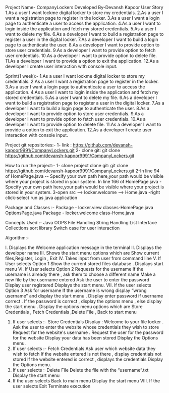 Project Name- CompanyLockers
Developed By-Devansh Kapoor
User Story
1.As a user I want lockme digital locker to store my credentials.
2.As a user I want a registration page to register in the locker.
3.As a user I want a login page to authenticate a user to access the application.
4.As a user I want to login inside the application and fetch my stored credentials.
5.As a user I want to delete my file.
6.As a developer I want to build a registration page to register a user in the digital locker.
7.As a developer I want to build a login page to authenticate the user.
8.As a developer I want to provide option to store user credentials.
9.As a developer I want to provide option to fetch user credentials.
10.As a developer I want to provide option to delete file.
11.As a developer I want to provide a option to exit the application.
12.As a developer I create user interaction with console input.

Sprint(1 week):-
1.As a user I want lockme digital locker to store my credentials.
2.As a user I want a registration page to register in the locker.
3.As a user I want a login page to authenticate a user to access the application.
4.As a user I want to login inside the application and fetch my stored credentials.
5.As a user I want to delete my file.
6.As a developer I want to build a registration page to register a user in the digital locker.
7.As a developer I want to build a login page to authenticate the user.
8.As a developer I want to provide option to store user credentials.
9.As a developer I want to provide option to fetch user credentials.
10.As a developer I want to provide option to delete file.
11.As a developer I want to provide a option to exit the application.
12.As a developer I create user interaction with console input.

Project git repositories:-
1- link : https://github.com/devansh-kapoor9991/CompanyLockers.git
2- clone git: git clone https://github.com/devansh-kapoor9991/CompanyLockers.git

How to run the project:-
1- clone project 
	clone git: git clone https://github.com/devansh-kapoor9991/CompanyLockers.git
2-In line 94 of HomePage.java -- Specify your own path here,your path would be visible where your project is stored in your system.
  In line 166 of HomePage.java - Specify your own path here,your path would be visible where your project is stored in your system.
3-open src --> locker.welcome --> Home.java -right click-select run as java application

Package and Classes :-
Package - locker.view
	     classes-HomePage.java
		     OptionsPage.java
Package - locker.welcome
	     class-Home.java

Concepts Used :-
Java OOPS
File Handling
String Handling
List Interface
Collections sort library
Switch case for user interaction

Algorithm:-

I.	Displays the Welcome application message in the terminal
II.	Displays the developer name
III.	Shows the start menu options which are Show current files,Register, Login , Exit
IV.	Takes input from user from command line
V.	If User selects Option 1
Show the current stored files database . Displays start menu
VI.	If User selects Option 2
Requests for the username
If the username is already there , ask them to choose a different name Make a new file by the username entered
Ask the user to enter the password Display user registered
Displays the start menu.
VII.	If the user selects Option 3
Ask for username
If the username is wrong display “wrong username” and display the start menu . Display enter password if username correct .
If the password is correct , display the options menu , else display the start menu .
Display the options menu options which are Store Credentials , Fetch Credentials ,Delete File , Back to start menu
1.	If user selects :- Store Credentials
Display : Welcome to your file locker .
Ask the user to enter the website whose credentials they wish to store Request for the website's username .
Request the user for the password for the website Display your data has been stored
Display the Options menu.
2.	If user selects :- Fetch Credentials
Ask user which website data they wish to fetch
If the website entered is not there , display credentials not stored If the website entered is correct , displays  the credentials Display the Options menu.
3.	If user selects :-Delete File
Delete the file with the “username”.txt Display the start menu
4.	If the user selects Back to main menu Display the start menu
VIII.	If the user selects Exit
Terminate execution







